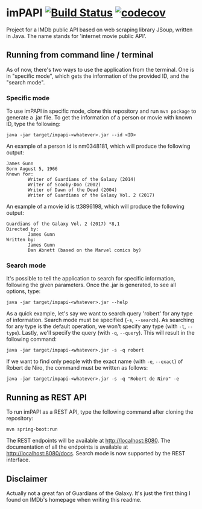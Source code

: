 # imPAPI [![Build Status](https://travis-ci.org/unaipme/imPAPI.svg?branch=master)](https://travis-ci.org/unaipme/imPAPI) [![codecov](https://codecov.io/gh/unaipme/imPAPI/branch/master/graph/badge.svg)](https://codecov.io/gh/unaipme/imPAPI)

Project for a IMDb public API based on web scraping library JSoup, written in Java. The name stands for 'internet movie public API'.

## Running from command line / terminal

As of now, there's two ways to use the application from the terminal. One is in "specific mode", which gets the information of the provided ID, and the "search mode".

### Specific mode

To use imPAPI in specific mode, clone this repository and run `mvn package` to generate a .jar file. To get the information of a person or movie with known ID, type the following:

```
java -jar target/impapi-<whatever>.jar --id <ID>
```

An example of a person id is nm0348181, which will produce the following output:

```
James Gunn
Born August 5, 1966
Known for:
        Writer of Guardians of the Galaxy (2014)
        Writer of Scooby-Doo (2002)
        Writer of Dawn of the Dead (2004)
        Writer of Guardians of the Galaxy Vol. 2 (2017)
```

An example of a movie id is tt3896198, which will produce the following output:

```
Guardians of the Galaxy Vol. 2 (2017) *8,1
Directed by:
        James Gunn
Written by:
        James Gunn
        Dan Abnett (based on the Marvel comics by)
```

### Search mode

It's possible to tell the application to search for specific information, following the given parameters. Once the .jar is generated, to see all options, type:

```
java -jar target/impapi-<whatever>.jar --help
```

As a quick example, let's say we want to search query 'robert' for any type of information. Search mode must be specified (`-s`, `--search`). As searching for any type is the default operation, we won't specify any type (with `-t`, `--type`). Lastly, we'll specify the query (with `-q`, `--query`). This will result in the following command:

```
java -jar target/impapi-<whatever>.jar -s -q robert
```

If we want to find only people with the exact name (with `-e`, `--exact`) of Robert de Niro, the command must be written as follows:

```
java -jar target/impapi-<whatever>.jar -s -q "Robert de Niro" -e
```

## Running as REST API

To run imPAPI as a REST API, type the following command after cloning the repository:

```
mvn spring-boot:run
```

The REST endpoints will be available at [http://localhost:8080](http://localhost:8080). The documentation of all the endpoints is available at [http://localhost:8080/docs](http://localhost:8080/docs). Search mode is now supported by the REST interface.

## Disclaimer

Actually not a great fan of Guardians of the Galaxy. It's just the first thing I found on IMDb's homepage when writing this readme.
